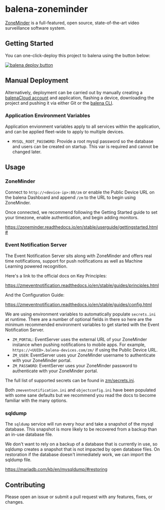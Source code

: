 # balena-zoneminder

[ZoneMinder](https://www.zoneminder.com/) is a full-featured, open source, state-of-the-art video surveillance software system.

## Getting Started

You can one-click-deploy this project to balena using the button below:

[![balena deploy button](https://www.balena.io/deploy.svg)](https://dashboard.balena-cloud.com/deploy?repoUrl=https://github.com/klutchell/balena-zoneminder)

## Manual Deployment

Alternatively, deployment can be carried out by manually creating a [balenaCloud account](https://dashboard.balena-cloud.com) and application,
flashing a device, downloading the project and pushing it via either Git or the [balena CLI](https://github.com/balena-io/balena-cli).

### Application Environment Variables

Application envionment variables apply to all services within the application, and can be applied fleet-wide to apply to multiple devices.

- `MYSQL_ROOT_PASSWORD`: Provide a root mysql password so the database
and users can be created on startup. This var is required and cannot be changed later.

## Usage

### ZoneMinder

Connect to `http://<device-ip>:80/zm` or enable the Public Device URL on the
balena Dashboard and append `/zm` to the URL to begin using ZoneMinder.

Once connected, we recommend following the Getting Started guide to set your timezone,
enable authentication, and begin adding monitors.

<https://zoneminder.readthedocs.io/en/stable/userguide/gettingstarted.html#>

### Event Notification Server

The Event Notification Server sits along with ZoneMinder and offers real time notifications,
support for push notifications as well as Machine Learning powered recognition.

Here's a link to the official docs on Key Principles:

<https://zmeventnotification.readthedocs.io/en/stable/guides/principles.html>

And the Configuration Guide:

<https://zmeventnotification.readthedocs.io/en/stable/guides/config.html>

We are using environment variables to automatically populate `secrets.ini` at runtime.
There are a number of optional fields in there so here are the minimum recommended
environment variables to get started with the Event Notification Server.

- `ZM_PORTAL`: EventServer uses the external URL of your ZoneMinder instance when pushing
notifications to mobile apps. For example, `https://<UUID>.balena-devices.com/zm/` if using the Public Device URL.
- `ZM_USER`: EventServer uses your ZoneMinder username to authenticate with your ZoneMinder portal.
- `ZM_PASSWORD`: EventServer uses your ZoneMinder password to authenticate with your ZoneMinder portal.

The full list of supported secrets can be found in [zm/secrets.ini](./zm/secrets.ini).

Both `zmeventnotification.ini` and `objectconfig.ini` have been populated with some sane
defaults but we recommend you read the docs to become familiar with the many options.

### sqldump

The `sqldump` service will run every hour and take a snapshot of the mysql database.
This snapshot is more likely to be recovered from a backup than an in-use database file.

We don't want to rely on a backup of a database that is currently in use,
so sqldump creates a snapshot that is not impacted by open database files.
On restoration if the database doesn't immediately work, we can import the sqldump file.

<https://mariadb.com/kb/en/mysqldump/#restoring>

## Contributing

Please open an issue or submit a pull request with any features, fixes, or changes.
